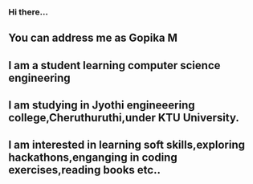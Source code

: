 ### Hi there... 
## You can address me as Gopika M
## I am a student learning computer science engineering
## I am studying in Jyothi engineeering college,Cheruthuruthi,under KTU University.
## I am interested in learning soft skills,exploring hackathons,enganging in coding exercises,reading books etc..


